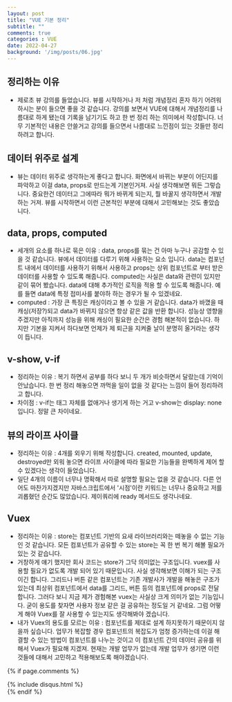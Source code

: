 ```yaml
---
layout: post
title: "VUE 기본 정리"
subtitle: ""
comments: true
categories : VUE
date: 2022-04-27
background: '/img/posts/06.jpg'
---
```


## 정리하는 이유
 * 제로초 뷰 강의를 들었습니다. 뷰를 시작하거나 저 처럼 개념정리 혼자 하기 어려워 하시는 분이 들으면 좋을 것 같습니다. 강의를 보면서 VUE에 대해서 개념정리를 나름대로 하게 됐는데 기록을 남기기도 하고 한 번 정리 하는 의미에서 작성합니다. 너무 기본적인 내용은 안쓸거고 강의를 들으면서 나름대로 느낀점이 있는 것들만 정리 하려고 합니다.

## 데이터 위주로 설계
 * 뷰는 데이터 위주로 생각하는게 좋다고 합니다. 화면에서 바뀌는 부분이 어딘지를 파악하고 이걸 data, props로 만드는게 기본인거져. 사실 생각해보면 뭐든 그렇습니다. 중요한건 데이터고 그에따라 뭐가 바뀌게 되는지, 뭘 바꿀지 생각하면서 개발하는 거져. 뷰를 시작하면서 이런 근본적인 부분에 대해서 고민해보는 것도 좋았습니다.

## data, props, computed
 * 세개의 요소를 하나로 묶은 이유 : data, props를 묶는 건 아마 누구나 공감할 수 있을 것 같습니다. 뷰에서 데이터를 다루기 위해 사용하는 요소 입니다. data는 컴포넌트 내에서 데이터를 사용하기 위해서 사용하고 props는 상위 컴포넌트로 부터 받은 데이터를 사용할 수 있도록 해줍니다. computed는 사실은 data와 관련이 있지만 같이 묶어 봤습니다. data에 대해 추가적인 로직을 적용 할 수 있도록 해줍니다. 예를 들면 data에 특정 접미사를 붙야하 하는 경우가 될 수 있겠네요.
 * computed : 가장 큰 특징은 캐싱이라고 볼 수 있을 거 같습니다. data가 바꼈을 때 캐싱(저장?)되고 data가 바뀌지 않으면 항상 같은 값을 반환 합니다. 성능상 영향을 주겠지만 아직까지 성능을 위해 캐싱이 필요한 순간은 경험 해본적이 없습니다. 하지만 기본을 지켜서 하다보면 언제가 제 퇴근을 지켜줄 날이 분명히 올거라는 생각이 듭니다.

## v-show, v-if
 * 정리하는 이유 : 복기 하면서 공부를 하다 보니 두 개가 비슷하면서 달랐는데 기억이 안났습니다. 한 번 정리 해놓으면 까먹을 일이 없을 것 같다는 느낌이 들어 정리하려고 합니다.
 * 차이점 : v-if는 태그 자체를 없애거나 생기게 하는 거고 v-show는 display: none입니다. 정말 큰 차이네요.

## 뷰의 라이프 사이클
 * 정리하는 이유 : 4개를 외우기 위해 작성합니다. created, mounted, update, destroyed만 외워 놓으면 라이프 사이클에 따라 필요한 기능들을 완벽하게 제어 할 수 있겠다는 생각이 들었습니다.
 * 일단 4개의 이름이 너무나 명확해서 따로 설명할 필요는 없을 것 같습니다. 다른 언어도 마찬가지겠지만 자바스크립트에서 '시점'이란 키워드는 너무나 중요하고 저를 괴롭혔던 순간도 많았습니다. 제이쿼리에 ready 메서드도 생각나네요.

## Vuex
 * 정리하는 이유 : store는 컴포넌트 기반의 요새 라이브러리와는 떼놓을 수 없는 기능인 것 같습니다. 모든 컴포넌트가 공유할 수 있는 store는 꼭 한 번 복기 해볼 필요가 있는 것 같습니다.
 * 거창하게 얘기 했지만 회사 코드는 store가 그닥 의미없는 구조입니다. vuex를 사용할 필요가 없도록 개발 되어 있기 때문입니다. 사실 생각해보면 이해가 되는 구조이긴 합니다. 그리드나 버튼 같은 컴포넌트는 기존 개발사가 개발을 해놓은 구조가 있는데 최상위 컴포넌트에서 data를 그리드, 버튼 등의 컴포넌트에 props로 전달 합니다. 그러다 보니 지금 제가 경험해본 vuex는 사실상 크게 의미가 없는 기능입니다. 굳이 용도를 찾자면 사용자 정보 같은 걸 공유하는 정도일 거 같네요. 그럼 어떻게 해야 Vuex를 잘 사용할 수 있는지도 생각해봐야 겠습니다.
 * 내가 Vuex의 용도를 모르는 이유 : 컴포넌트를 제대로 설계 하지못하기 때문이지 않을까 싶습니다. 업무가 복잡할 경우 컴포넌트의 복잡도가 엄청 증가하는데 이걸 해결할 수 있는 방법이 컴포넌트를 나누는 것이고 이 컴포넌트 간의 데이터 공유를 위해서 Vuex가 필요해 지겠져. 현재는 개발 업무가 없는데 개발 업무가 생기면 이런 것들에 대해서 고민하고 적용해보도록 해야겠습니다.


{% if page.comments %}
<div id="post-disqus" class="container">
{% include disqus.html %}
</div>
{% endif %}